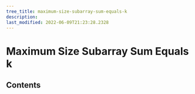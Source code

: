 ```yaml
---
tree_title: maximum-size-subarray-sum-equals-k
description: 
last_modified: 2022-06-09T21:23:28.2328
---
```


# Maximum Size Subarray Sum Equals k

## Contents
